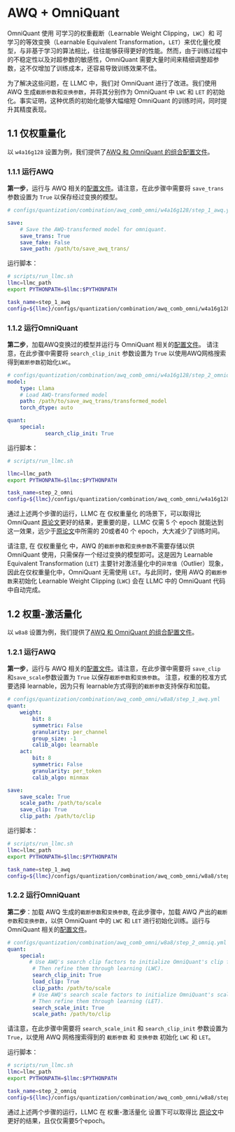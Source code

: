 # AWQ + OmniQuant

OmniQuant 使用 可学习的权重截断（Learnable Weight Clipping，`LWC`）和 可学习的等效变换（Learnable Equivalent Transformation，`LET`）来优化量化模型，与非基于学习的算法相比，往往能够获得更好的性能。然而，由于训练过程中的不稳定性以及对超参数的敏感性，OmniQuant 需要大量时间来精细调整超参数，这不仅增加了训练成本，还容易导致训练效果不佳。

为了解决这些问题，在 LLMC 中，我们对 OmniQuant 进行了改进。我们使用 AWQ 生成`截断参数`和`变换参数`，并将其分别作为 OmniQuant 中 `LWC` 和 `LET` 的初始化。事实证明，这种优质的初始化能够大幅缩短 OmniQuant 的训练时间，同时提升其精度表现。


## 1.1 仅权重量化

以 `w4a16g128` 设置为例，我们提供了[AWQ 和 OmniQuant 的组合配置文件](https://github.com/ModelTC/llmc/tree/main/configs/quantization/combination/awq_comb_omni/w4a16g128)。


### 1.1.1 运行AWQ

**第一步**，运行与 AWQ 相关的[配置文件](https://github.com/ModelTC/llmc/tree/main/configs/quantization/combination/awq_comb_omni/w4a16g128/step_1_awq.yml)。请注意，在此步骤中需要将 `save_trans` 参数设置为 `True` 以保存经过变换的模型。

```yaml
# configs/quantization/combination/awq_comb_omni/w4a16g128/step_1_awq.yml

save:
    # Save the AWQ-transformed model for omniquant.
    save_trans: True
    save_fake: False
    save_path: /path/to/save_awq_trans/
```
运行脚本：
```bash
# scripts/run_llmc.sh
llmc=llmc_path
export PYTHONPATH=$llmc:$PYTHONPATH

task_name=step_1_awq
config=${llmc}/configs/quantization/combination/awq_comb_omni/w4a16g128/step_1_awq.yml
```
### 1.1.2 运行OmniQuant

**第二步**，加载AWQ变换过的模型并运行与 OmniQuant 相关的[配置文件](https://github.com/ModelTC/llmc/tree/main/configs/quantization/combination/awq_comb_omni/w4a16g128/step_2_omniq.yml)。
请注意，在此步骤中需要将 `search_clip_init` 参数设置为 `True` 以使用AWQ网格搜索得到`截断参数`初始化`LWC`。

```yaml
# configs/quantization/combination/awq_comb_omni/w4a16g128/step_2_omniq.yml
model:
    type: Llama
    # Load AWQ-transformed model
    path: /path/to/save_awq_trans/transformed_model
    torch_dtype: auto
```
```yaml
quant:
    special:
            search_clip_init: True
```

运行脚本：
```bash
# scripts/run_llmc.sh

llmc=llmc_path
export PYTHONPATH=$llmc:$PYTHONPATH

task_name=step_2_omni
config=${llmc}/configs/quantization/combination/awq_comb_omni/w4a16g128/step_2_omniq.yml
```

通过上述两个步骤的运行，LLMC 在 仅权重量化 的场景下，可以取得比 OmniQuant [原论文](https://arxiv.org/abs/2308.13137)更好的结果，更重要的是，LLMC 仅需 5 个 epoch 就能达到这一效果，远少于[原论文](https://arxiv.org/abs/2308.13137)中所需的 20或者40 个 epoch，大大减少了训练时间。

请注意, 在 仅权重量化 中，AWQ 的`截断参数`和`变换参数`不需要存储以供 OmniQuant 使用，只需保存一个经过变换的模型即可。这是因为 Learnable Equivalent Transformation (`LET`) 主要针对激活量化中的`异常值`（Outlier）现象，因此在仅权重量化中，OmniQuant 无需使用 `LET`。与此同时，使用 AWQ 的`截断参数`来初始化 Learnable Weight Clipping (`LWC`) 会在 LLMC 中的 OmniQuant 代码中自动完成。

## 1.2 权重-激活量化

以 `w8a8` 设置为例，我们提供了[AWQ 和 OmniQuant 的组合配置文件](https://github.com/ModelTC/llmc/tree/main/configs/quantization/combination/awq_comb_omni/w8a8)。


### 1.2.1 运行AWQ

**第一步**，运行与 AWQ 相关的[配置文件](https://github.com/ModelTC/llmc/tree/main/configs/quantization/combination/awq_comb_omni/w8a8/step_1_awq.yml)。请注意，在此步骤中需要将 `save_clip` 和`save_scale`参数设置为 `True` 以保存`截断参数`和`变换参数`。 注意，权重的校准方式要选择 learnable，因为只有 learnable方式得到的`截断参数`支持保存和加载。

```yaml
# configs/quantization/combination/awq_comb_omni/w8a8/step_1_awq.yml
quant:
    weight:
        bit: 8
        symmetric: False
        granularity: per_channel
        group_size: -1
        calib_algo: learnable
    act:
        bit: 8
        symmetric: False
        granularity: per_token
        calib_algo: minmax
```

```yaml
save:
    save_scale: True
    scale_path: /path/to/scale
    save_clip: True
    clip_path: /path/to/clip
```

运行脚本：
```bash
# scripts/run_llmc.sh
llmc=llmc_path
export PYTHONPATH=$llmc:$PYTHONPATH

task_name=step_1_awq
config=${llmc}/configs/quantization/combination/awq_comb_omni/w8a8/step_1_awq.yml
```

### 1.2.2 运行OmniQuant

**第二步**：加载 AWQ 生成的`截断参数`和`变换参数`, 在此步骤中，加载 AWQ 产出的`截断参数`和`变换参数`，以供 OmniQuant 中的 `LWC` 和 `LET` 进行初始化训练。运行与 OmniQuant 相关的[配置文件](https://github.com/ModelTC/llmc/tree/main/configs/quantization/combination/awq_comb_omni/w8a8/step_2_omniq.yml)。

```yaml
# configs/quantization/combination/awq_comb_omni/w8a8/step_2_omniq.yml
quant:
    special:
       # Use AWQ's search clip factors to initialize OmniQuant's clip factors, 
        # Then refine them through learning (LWC). 
        search_clip_init: True
        load_clip: True
        clip_path: /path/to/scale
        # Use AWQ's search scale factors to initialize OmniQuant's scale factors, 
        # Then refine them through learning (LET).
        search_scale_init: True
        scale_path: /path/to/clip
```

请注意，在此步骤中需要将 `search_scale_init` 和 `search_clip_init` 参数设置为 `True`，以使用 AWQ 网格搜索得到的 `截断参数` 和 `变换参数` 初始化 `LWC` 和 `LET`。

运行脚本：
```bash
# scripts/run_llmc.sh
llmc=llmc_path
export PYTHONPATH=$llmc:$PYTHONPATH

task_name=step_2_omniq
config=${llmc}/configs/quantization/combination/awq_comb_omni/w8a8/step_2_omniq.yml
```
通过上述两个步骤的运行，LLMC 在 权重-激活量化 设置下可以取得比 [原论文](https://arxiv.org/abs/2308.13137)中更好的结果，且仅仅需要5个epoch。
